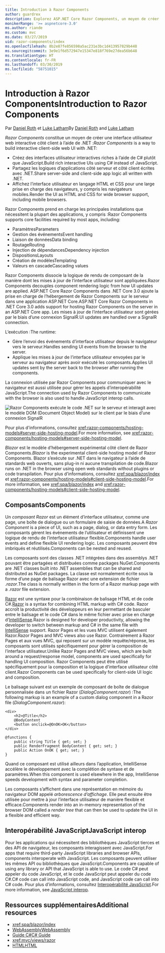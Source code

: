 ```yaml
---
title: Introduction à Razor Components
author: guardrex
description: Explorez ASP.NET Core Razor Components, un moyen de créer une interface utilisateur web interactive côté client à l’aide de .NET dans une application ASP.NET Core.
monikerRange: '>= aspnetcore-3.0'
ms.author: riande
ms.custom: mvc
ms.date: 03/27/2019
uid: razor-components/index
ms.openlocfilehash: 8b2e87fe856598a5ac231e3bc1d413957829b448
ms.sourcegitcommit: 3e9e1f6d572947e15347e818f769e27dea56b648
ms.translationtype: HT
ms.contentlocale: fr-FR
ms.lasthandoff: 03/30/2019
ms.locfileid: "58751015"
---
```

# <a name="introduction-to-razor-components"></a><span data-ttu-id="fd3e9-103">Introduction à Razor Components</span><span class="sxs-lookup"><span data-stu-id="fd3e9-103">Introduction to Razor Components</span></span>

<span data-ttu-id="fd3e9-104">Par [Daniel Roth](https://github.com/danroth27) et [Luke Latham](https://github.com/guardrex)</span><span class="sxs-lookup"><span data-stu-id="fd3e9-104">By [Daniel Roth](https://github.com/danroth27) and [Luke Latham](https://github.com/guardrex)</span></span>

<span data-ttu-id="fd3e9-105">*Razor Components* constitue un moyen de créer une interface utilisateur web interactive côté client à l’aide de .NET :</span><span class="sxs-lookup"><span data-stu-id="fd3e9-105">*Razor Components* is a way to build interactive client-side web UI with .NET:</span></span>

* <span data-ttu-id="fd3e9-106">Créez des interfaces utilisateur interactives riches à l’aide de C# plutôt que JavaScript.</span><span class="sxs-lookup"><span data-stu-id="fd3e9-106">Build rich interactive UIs using C# instead of JavaScript.</span></span>
* <span data-ttu-id="fd3e9-107">Partagez les logiques d’applications côté serveur et côté client écrites avec .NET.</span><span class="sxs-lookup"><span data-stu-id="fd3e9-107">Share server-side and client-side app logic all written with .NET.</span></span>
* <span data-ttu-id="fd3e9-108">Affichez l’interface utilisateur en langage HTML et CSS pour une large prise en charge des navigateurs, y compris les navigateurs mobiles.</span><span class="sxs-lookup"><span data-stu-id="fd3e9-108">Render the UI as HTML and CSS for wide browser support, including mobile browsers.</span></span>

<span data-ttu-id="fd3e9-109">Razor Components prend en charge les principales installations que nécessitent la plupart des applications, y compris :</span><span class="sxs-lookup"><span data-stu-id="fd3e9-109">Razor Components supports core facilities required by most apps, including:</span></span>

* <span data-ttu-id="fd3e9-110">Paramètres</span><span class="sxs-lookup"><span data-stu-id="fd3e9-110">Parameters</span></span>
* <span data-ttu-id="fd3e9-111">Gestion des événements</span><span class="sxs-lookup"><span data-stu-id="fd3e9-111">Event handling</span></span>
* <span data-ttu-id="fd3e9-112">Liaison de données</span><span class="sxs-lookup"><span data-stu-id="fd3e9-112">Data binding</span></span>
* <span data-ttu-id="fd3e9-113">Routage</span><span class="sxs-lookup"><span data-stu-id="fd3e9-113">Routing</span></span>
* <span data-ttu-id="fd3e9-114">Injection de dépendances</span><span class="sxs-lookup"><span data-stu-id="fd3e9-114">Dependency injection</span></span>
* <span data-ttu-id="fd3e9-115">Dispositions</span><span class="sxs-lookup"><span data-stu-id="fd3e9-115">Layouts</span></span>
* <span data-ttu-id="fd3e9-116">Création de modèles</span><span class="sxs-lookup"><span data-stu-id="fd3e9-116">Templating</span></span>
* <span data-ttu-id="fd3e9-117">Valeurs en cascade</span><span class="sxs-lookup"><span data-stu-id="fd3e9-117">Cascading values</span></span>

<span data-ttu-id="fd3e9-118">Razor Components dissocie la logique de rendu de composant de la manière dont les mises à jour de l’interface utilisateur sont appliquées.</span><span class="sxs-lookup"><span data-stu-id="fd3e9-118">Razor Components decouples component rendering logic from how UI updates are applied.</span></span> <span data-ttu-id="fd3e9-119">ASP.NET Core Razor Components dans .NET Core 3.0 ajoute la prise en charge de l’hébergement de Razor Components sur le serveur dans une application ASP.NET Core.</span><span class="sxs-lookup"><span data-stu-id="fd3e9-119">ASP.NET Core Razor Components in .NET Core 3.0 adds support for hosting Razor Components on the server in an ASP.NET Core app.</span></span> <span data-ttu-id="fd3e9-120">Les mises à jour de l’interface utilisateur sont gérées par le biais d’une connexion SignalR.</span><span class="sxs-lookup"><span data-stu-id="fd3e9-120">UI updates are handled over a SignalR connection.</span></span>

<span data-ttu-id="fd3e9-121">L’exécution :</span><span class="sxs-lookup"><span data-stu-id="fd3e9-121">The runtime:</span></span>

* <span data-ttu-id="fd3e9-122">Gère l’envoi des événements d’interface utilisateur depuis le navigateur vers le serveur.</span><span class="sxs-lookup"><span data-stu-id="fd3e9-122">Handles sending UI events from the browser to the server.</span></span>
* <span data-ttu-id="fd3e9-123">Applique les mises à jour de l’interface utilisateur envoyées par le serveur au navigateur après avoir exécuté les composants.</span><span class="sxs-lookup"><span data-stu-id="fd3e9-123">Applies UI updates sent by the server back to the browser after running the components.</span></span>

<span data-ttu-id="fd3e9-124">La connexion utilisée par Razor Components pour communiquer avec le navigateur est aussi utilisée pour gérer les appels d’interopérabilité JavaScript.</span><span class="sxs-lookup"><span data-stu-id="fd3e9-124">The connection used by Razor Components to communicate with the browser is also used to handle JavaScript interop calls.</span></span>

![Razor Components exécute le code .NET sur le serveur et interagit avec le modèle DOM (Document Object Model) sur le client par le biais d’une connexion SignalR](index/_static/aspnet-core-razor-components.png)

<span data-ttu-id="fd3e9-126">Pour plus d'informations, consultez <xref:razor-components/hosting-models#server-side-hosting-model>.</span><span class="sxs-lookup"><span data-stu-id="fd3e9-126">For more information, see <xref:razor-components/hosting-models#server-side-hosting-model>.</span></span>

<span data-ttu-id="fd3e9-127">*Blazor* est le modèle d’hébergement expérimental côté client de Razor Components.</span><span class="sxs-lookup"><span data-stu-id="fd3e9-127">*Blazor* is the experimental client-side hosting model of Razor Components.</span></span> <span data-ttu-id="fd3e9-128">Blazor s’exécute sur .NET dans le navigateur à l’aide de standards web ouverts, sans plug-in ni aucune transpilation de code.</span><span class="sxs-lookup"><span data-stu-id="fd3e9-128">Blazor runs on .NET in the browser using open web standards without plugins or code transpilation.</span></span> <span data-ttu-id="fd3e9-129">Pour plus d’informations, consultez <xref:spa/blazor/index> et <xref:razor-components/hosting-models#client-side-hosting-model>.</span><span class="sxs-lookup"><span data-stu-id="fd3e9-129">For more information, see <xref:spa/blazor/index> and <xref:razor-components/hosting-models#client-side-hosting-model>.</span></span>

## <a name="components"></a><span data-ttu-id="fd3e9-130">Composants</span><span class="sxs-lookup"><span data-stu-id="fd3e9-130">Components</span></span>

<span data-ttu-id="fd3e9-131">Un *composant Razor* est un élément d’interface utilisateur, comme une page, une boîte de dialogue ou un formulaire de saisie de données.</span><span class="sxs-lookup"><span data-stu-id="fd3e9-131">A *Razor Component* is a piece of UI, such as a page, dialog, or data entry form.</span></span> <span data-ttu-id="fd3e9-132">Les composants gèrent les événements de l’utilisateur et définissent une logique de rendu de l’interface utilisateur flexible.</span><span class="sxs-lookup"><span data-stu-id="fd3e9-132">Components handle user events and define flexible UI rendering logic.</span></span> <span data-ttu-id="fd3e9-133">Les composants peuvent être imbriqués et réutilisés.</span><span class="sxs-lookup"><span data-stu-id="fd3e9-133">Components can be nested and reused.</span></span>

<span data-ttu-id="fd3e9-134">Les composants sont des classes .NET intégrées dans des assemblys .NET pouvant être partagées et distribuées comme packages NuGet.</span><span class="sxs-lookup"><span data-stu-id="fd3e9-134">Components are .NET classes built into .NET assemblies that can be shared and distributed as NuGet packages.</span></span> <span data-ttu-id="fd3e9-135">La classe est normalement écrite sous la forme d’une page de balisage Razor avec une extension de fichier *.razor*.</span><span class="sxs-lookup"><span data-stu-id="fd3e9-135">The class is normally written in the form of a Razor markup page with a *.razor* file extension.</span></span>

<span data-ttu-id="fd3e9-136">[Razor](xref:mvc/views/razor) est une syntaxe pour la combinaison de balisage HTML et de code C#.</span><span class="sxs-lookup"><span data-stu-id="fd3e9-136">[Razor](xref:mvc/views/razor) is a syntax for combining HTML markup with C# code.</span></span> <span data-ttu-id="fd3e9-137">Razor accroît la productivité des développeurs en leur permettant de basculer entre le balisage et le code C# dans le même fichier avec prise en charge d’[IntelliSense](/visualstudio/ide/using-intellisense).</span><span class="sxs-lookup"><span data-stu-id="fd3e9-137">Razor is designed for developer productivity, allowing the developer to switch between markup and C# in the same file with [IntelliSense](/visualstudio/ide/using-intellisense) support.</span></span> <span data-ttu-id="fd3e9-138">Razor Pages et les vues MVC utilisent également Razor.</span><span class="sxs-lookup"><span data-stu-id="fd3e9-138">Razor Pages and MVC views also use Razor.</span></span> <span data-ttu-id="fd3e9-139">Contrairement à Razor Pages et aux vues MVC, qui reposent sur un modèle requête/réponse, les composants sont utilisés spécifiquement pour gérer la composition de l’interface utilisateur.</span><span class="sxs-lookup"><span data-stu-id="fd3e9-139">Unlike Razor Pages and MVC views, which are built around a request/response model, components are used specifically for handling UI composition.</span></span> <span data-ttu-id="fd3e9-140">Razor Components peut être utilisé spécifiquement pour la composition et la logique d’interface utilisateur côté client.</span><span class="sxs-lookup"><span data-stu-id="fd3e9-140">Razor Components can be used specifically for client-side UI logic and composition.</span></span>

<span data-ttu-id="fd3e9-141">Le balisage suivant est un exemple de composant de boîte de dialogue personnalisée dans un fichier Razor (*DialogComponent.razor*) :</span><span class="sxs-lookup"><span data-stu-id="fd3e9-141">The following markup is an example of a custom dialog component in a Razor file (*DialogComponent.razor*):</span></span>

```cshtml
<div>
    <h2>@Title</h2>
    @BodyContent
    <button onclick=@OnOK>OK</button>
</div>

@functions {
    public string Title { get; set; }
    public RenderFragment BodyContent { get; set; }
    public Action OnOK { get; set; }
}
```

<span data-ttu-id="fd3e9-142">Quand ce composant est utilisé ailleurs dans l’application, IntelliSense accélère le développement avec la complétion de syntaxe et de paramètres.</span><span class="sxs-lookup"><span data-stu-id="fd3e9-142">When this component is used elsewhere in the app, IntelliSense speeds development with syntax and parameter completion.</span></span>

<span data-ttu-id="fd3e9-143">Les composants s’affichent dans une représentation en mémoire du navigateur DOM appelé *arborescence d’affichage*. Elle peut ensuite être utilisée pour mettre à jour l’interface utilisateur de manière flexible et efficace.</span><span class="sxs-lookup"><span data-stu-id="fd3e9-143">Components render into an in-memory representation of the browser DOM called a *render tree* that can then be used to update the UI in a flexible and efficient way.</span></span>

## <a name="javascript-interop"></a><span data-ttu-id="fd3e9-144">Interopérabilité JavaScript</span><span class="sxs-lookup"><span data-stu-id="fd3e9-144">JavaScript interop</span></span>

<span data-ttu-id="fd3e9-145">Pour les applications qui nécessitent des bibliothèques JavaScript tierces et des API de navigateur, les composants interagissent avec JavaScript.</span><span class="sxs-lookup"><span data-stu-id="fd3e9-145">For apps that require third-party JavaScript libraries and browser APIs, components interoperate with JavaScript.</span></span> <span data-ttu-id="fd3e9-146">Les composants peuvent utiliser les mêmes API ou bibliothèques que JavaScript.</span><span class="sxs-lookup"><span data-stu-id="fd3e9-146">Components are capable of using any library or API that JavaScript is able to use.</span></span> <span data-ttu-id="fd3e9-147">Le code C# peut appeler du code JavaScript, et le code JavaScript peut appeler du code C#.</span><span class="sxs-lookup"><span data-stu-id="fd3e9-147">C# code can call into JavaScript code, and JavaScript code can call into C# code.</span></span> <span data-ttu-id="fd3e9-148">Pour plus d’informations, consultez [Interopérabilité JavaScript](xref:razor-components/javascript-interop).</span><span class="sxs-lookup"><span data-stu-id="fd3e9-148">For more information, see [JavaScript interop](xref:razor-components/javascript-interop).</span></span>

## <a name="additional-resources"></a><span data-ttu-id="fd3e9-149">Ressources supplémentaires</span><span class="sxs-lookup"><span data-stu-id="fd3e9-149">Additional resources</span></span>

* <xref:spa/blazor/index>
* [<span data-ttu-id="fd3e9-150">WebAssembly</span><span class="sxs-lookup"><span data-stu-id="fd3e9-150">WebAssembly</span></span>](http://webassembly.org/)
* [<span data-ttu-id="fd3e9-151">Guide C#</span><span class="sxs-lookup"><span data-stu-id="fd3e9-151">C# Guide</span></span>](/dotnet/csharp/)
* <xref:mvc/views/razor>
* [<span data-ttu-id="fd3e9-152">HTML</span><span class="sxs-lookup"><span data-stu-id="fd3e9-152">HTML</span></span>](https://www.w3.org/html/)
